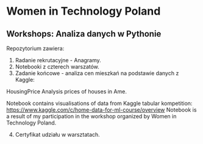 # Women in Technology Poland 
## Workshops: Analiza danych w Pythonie

Repozytorium zawiera:
1. Radanie rekrutacyjne - Anagramy.
2. Notebooki z czterech warszatów.
3. Zadanie końcowe - analiza cen mieszkań na podstawie danych z Kaggle:

HousingPrice
Analysis prices of houses in Ame. 

Notebook contains visualisations of data from Kaggle tabular kompetition: https://www.kaggle.com/c/home-data-for-ml-course/overview
Notebook is a result of my participation in the workshop organized by Women in Technology Poland.

4. Certyfikat udziału w warsztatach.
